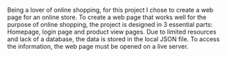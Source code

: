Being a lover of online shopping, for this project I chose to create a web page for an online store.
To create a web page that works well for the purpose of online shopping, the project is designed in 3 essential parts: Homepage, login page and product view pages. 
Due to limited resources and lack of a database, the data is stored in the local JSON file. To access the information, the web page must be opened on a live server.

